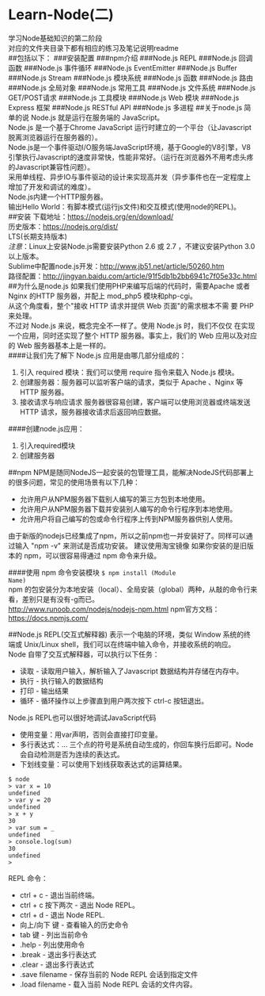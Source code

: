 # Learn-Node(二)
学习Node基础知识的第二阶段<br/>
对应的文件夹目录下都有相应的练习及笔记说明readme<br/>
##包括以下：
###安装配置
###npm介绍
###Node.js REPL
###Node.js 回调函数
###Node.js 事件循环
###Node.js EventEmitter
###Node.js Buffer
###Node.js Stream
###Node.js 模块系统
###Node.js 函数
###Node.js 路由
###Node.js 全局对象
###Node.js 常用工具
###Node.js 文件系统
###Node.js GET/POST请求
###Node.js 工具模块
###Node.js Web 模块
###Node.js Express 框架
###Node.js RESTful API
###Node.js 多进程
##关于node.js
简单的说 Node.js 就是运行在服务端的 JavaScript。<br/>
Node.js 是一个基于Chrome JavaScript 运行时建立的一个平台（让Javascript脱离浏览器运行在服务器的）。<br/>
Node.js是一个事件驱动I/O服务端JavaScript环境，基于Google的V8引擎，V8引擎执行Javascript的速度非常快，性能非常好。（运行在浏览器外不用考虑头疼的Javascript兼容性问题）。<br/>
采用单线程、异步IO与事件驱动的设计来实现高并发（异步事件也在一定程度上增加了开发和调试的难度）。<br/>
Node.js内建一个HTTP服务器。<br/>
输出Hello World：有脚本模式(运行js文件)和交互模式(使用node的REPL)。<br/>
##安装
下载地址：https://nodejs.org/en/download/<br/>
历史版本：https://nodejs.org/dist/<br/>
LTS(长期支持版本)<br/>
*注意*：Linux上安装Node.js需要安装Python 2.6 或 2.7 ，不建议安装Python 3.0以上版本。<br/>
Sublime中配置node.js开发：http://www.jb51.net/article/50260.htm<br/>
路径配置：http://jingyan.baidu.com/article/91f5db1b2bb6941c7f05e33c.html<br/>
##为什么是node.js
如果我们使用PHP来编写后端的代码时，需要Apache 或者 Nginx 的HTTP 服务器，并配上 mod_php5 模块和php-cgi。<br/>
从这个角度看，整个"接收 HTTP 请求并提供 Web 页面"的需求根本不需 要 PHP 来处理。<br/>
不过对 Node.js 来说，概念完全不一样了。使用 Node.js 时，我们不仅仅 在实现一个应用，同时还实现了整个 HTTP 服务器。事实上，我们的 Web 应用以及对应的 Web 服务器基本上是一样的。<br/>
####让我们先了解下 Node.js 应用是由哪几部分组成的：<br/>
1. 引入 required 模块：我们可以使用 require 指令来载入 Node.js 模块。<br/>
2. 创建服务器：服务器可以监听客户端的请求，类似于 Apache 、Nginx 等 HTTP 服务器。<br/>
3. 接收请求与响应请求 服务器很容易创建，客户端可以使用浏览器或终端发送 HTTP 请求，服务器接收请求后返回响应数据。<br/>

####创建node.js应用：<br/>
1. 引入required模块<br/>
2. 创建服务器<br/>

##npm
NPM是随同NodeJS一起安装的包管理工具，能解决NodeJS代码部署上的很多问题，常见的使用场景有以下几种：<br/>
* 允许用户从NPM服务器下载别人编写的第三方包到本地使用。
* 允许用户从NPM服务器下载并安装别人编写的命令行程序到本地使用。
* 允许用户将自己编写的包或命令行程序上传到NPM服务器供别人使用。

由于新版的nodejs已经集成了npm，所以之前npm也一并安装好了。同样可以通过输入 "npm -v" 来测试是否成功安装。
建议使用淘宝镜像
如果你安装的是旧版本的 npm，可以很容易得通过 npm 命令来升级。

####使用 npm 命令安装模块
<code>$ npm install (Module Name)</code><br/>
npm 的包安装分为本地安装（local）、全局安装（global）两种，从敲的命令行来看，差别只是有没有-g而已。<br/>
http://www.runoob.com/nodejs/nodejs-npm.html
npm官方文档：https://docs.npmjs.com/

##Node.js REPL(交互式解释器)
表示一个电脑的环境，类似 Window 系统的终端或 Unix/Linux shell，我们可以在终端中输入命令，并接收系统的响应。<br/>
Node 自带了交互式解释器，可以执行以下任务：<br/>
* 读取 - 读取用户输入，解析输入了Javascript 数据结构并存储在内存中。
* 执行 - 执行输入的数据结构
* 打印 - 输出结果
* 循环 - 循环操作以上步骤直到用户两次按下 ctrl-c 按钮退出。

Node.js REPL也可以很好地调试JavaScript代码<br/>
* 使用变量：用var声明，否则会直接打印变量。<br/>
* 多行表达式：... 三个点的符号是系统自动生成的，你回车换行后即可。Node 会自动检测是否为连续的表达式。<br/>
* 下划线变量：可以使用下划线获取表达式的运算结果。<br/>
```
$ node
> var x = 10
undefined
> var y = 20
undefined
> x + y
30
> var sum = _
undefined
> console.log(sum)
30
undefined
>
```

REPL 命令：<br/>
* ctrl + c - 退出当前终端。
* ctrl + c 按下两次 - 退出 Node REPL。
* ctrl + d - 退出 Node REPL.
* 向上/向下 键 - 查看输入的历史命令
* tab 键 - 列出当前命令
* .help - 列出使用命令
* .break - 退出多行表达式
* .clear - 退出多行表达式
* .save filename - 保存当前的 Node REPL 会话到指定文件
* .load filename - 载入当前 Node REPL 会话的文件内容。
